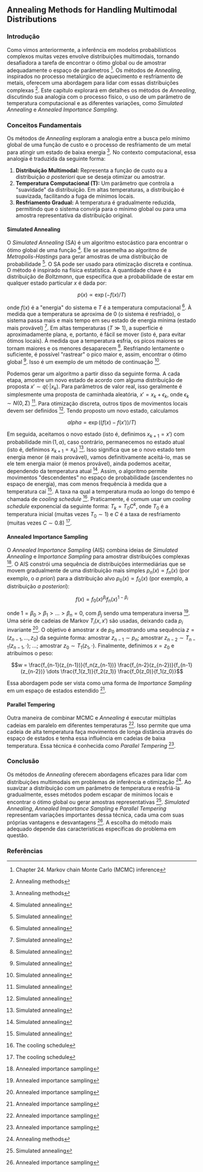 ## Annealing Methods for Handling Multimodal Distributions

### Introdução
Como vimos anteriormente, a inferência em modelos probabilísticos complexos muitas vezes envolve distribuições multimodais, tornando desafiadora a tarefa de encontrar o ótimo global ou de amostrar adequadamente o espaço de parâmetros [^846]. Os métodos de *Annealing*, inspirados no processo metalúrgico de aquecimento e resfriamento de metais, oferecem uma abordagem para lidar com essas distribuições complexas [^868]. Este capítulo explorará em detalhes os métodos de *Annealing*, discutindo sua analogia com o processo físico, o uso de um parâmetro de temperatura computacional e as diferentes variações, como *Simulated Annealing* e *Annealed Importance Sampling*.

### Conceitos Fundamentais
Os métodos de *Annealing* exploram a analogia entre a busca pelo mínimo global de uma função de custo e o processo de resfriamento de um metal para atingir um estado de baixa energia [^868]. No contexto computacional, essa analogia é traduzida da seguinte forma:
1. **Distribuição Multimodal:** Representa a função de custo ou a distribuição *a posteriori* que se deseja otimizar ou amostrar.
2. **Temperatura Computacional (T):** Um parâmetro que controla a "suavidade" da distribuição. Em altas temperaturas, a distribuição é suavizada, facilitando a fuga de mínimos locais.
3. **Resfriamento Gradual:** A temperatura é gradualmente reduzida, permitindo que o sistema convirja para o mínimo global ou para uma amostra representativa da distribuição original.

#### Simulated Annealing
O *Simulated Annealing* (SA) é um algoritmo estocástico para encontrar o ótimo global de uma função [^869]. Ele se assemelha ao algoritmo de *Metropolis-Hastings* para gerar amostras de uma distribuição de probabilidade [^869]. O SA pode ser usado para otimização discreta e contínua. O método é inspirado na física estatística. A quantidade chave é a distribuição de *Boltzmann*, que especifica que a probabilidade de estar em qualquer estado particular $x$ é dada por:

$$p(x) \propto \exp(-f(x)/T)$$

onde $f(x)$ é a "energia" do sistema e $T$ é a temperatura computacional [^869]. À medida que a temperatura se aproxima de 0 (o sistema é resfriado), o sistema passa mais e mais tempo em seu estado de energia mínima (estado mais provável) [^869]. Em altas temperaturas ($T \gg 1$), a superfície é aproximadamente plana, e, portanto, é fácil se mover (isto é, para evitar ótimos locais). À medida que a temperatura esfria, os picos maiores se tornam maiores e os menores desaparecem [^869]. Resfriando lentamente o suficiente, é possível "rastrear" o pico maior e, assim, encontrar o ótimo global [^869]. Isso é um exemplo de um método de continuação [^869].

Podemos gerar um algoritmo a partir disso da seguinte forma. A cada etapa, amostre um novo estado de acordo com alguma distribuição de proposta $x' \sim q(\cdot|x_k)$. Para parâmetros de valor real, isso geralmente é simplesmente uma proposta de caminhada aleatória, $x' = x_k + \epsilon_k$, onde $\epsilon_k \sim N(0, \Sigma)$ [^869]. Para otimização discreta, outros tipos de movimentos locais devem ser definidos [^869]. Tendo proposto um novo estado, calculamos

$$alpha = \exp((f(x) - f(x'))/T)$$

Em seguida, aceitamos o novo estado (isto é, definimos $x_{k+1} = x'$) com probabilidade $\min(1, \alpha)$, caso contrário, permanecemos no estado atual (isto é, definimos $x_{k+1} = x_k$) [^869]. Isso significa que se o novo estado tem energia menor (é mais provável), vamos definitivamente aceitá-lo, mas se ele tem energia maior (é menos provável), ainda podemos aceitar, dependendo da temperatura atual [^869]. Assim, o algoritmo permite movimentos "descendentes" no espaço de probabilidade (ascendentes no espaço de energia), mas com menos frequência à medida que a temperatura cai [^869]. A taxa na qual a temperatura muda ao longo do tempo é chamada de *cooling schedule* [^870]. Praticamente, é comum usar um *cooling schedule* exponencial da seguinte forma: $T_k = T_0C^k$, onde $T_0$ é a temperatura inicial (muitas vezes $T_0 \sim 1$) e $C$ é a taxa de resfriamento (muitas vezes $C \sim 0.8$) [^870].

#### Annealed Importance Sampling
O *Annealed Importance Sampling* (AIS) combina ideias de *Simulated Annealing* e *Importance Sampling* para amostrar distribuições complexas [^871]. O AIS constrói uma sequência de distribuições intermediárias que se movem gradualmente de uma distribuição mais simples $p_n(x) \propto f_n(x)$ (por exemplo, o *a priori*) para a distribuição alvo $p_0(x) \propto f_0(x)$ (por exemplo, a distribuição *a posteriori*):

$$f(x) = f_0(x)^{\beta_i} f_n(x)^{1-\beta_i}$$

onde $1 = \beta_0 > \beta_1 > \dots > \beta_n = 0$, com $\beta_j$ sendo uma temperatura inversa [^871]. Uma série de cadeias de Markov $T_i(x, x')$ são usadas, deixando cada $p_i$ invariante [^871]. O objetivo é amostrar $x$ de $p_0$ amostrando uma sequência $z = (z_{n-1}, \dots, z_0)$ da seguinte forma: amostrar $z_{n-1} \sim p_n$; amostrar $z_{n-2} \sim T_{n-1}(z_{n-1}, \cdot)$; ...; amostrar $z_0 \sim T_1(z_1, \cdot)$. Finalmente, definimos $x = z_0$ e atribuímos o peso:

$$w = \frac{f_{n-1}(z_{n-1})}{f_n(z_{n-1})} \frac{f_{n-2}(z_{n-2})}{f_{n-1}(z_{n-2})} \dots \frac{f_1(z_1)}{f_2(z_1)} \frac{f_0(z_0)}{f_1(z_0)}$$

Essa abordagem pode ser vista como uma forma de *Importance Sampling* em um espaço de estados estendido [^871].

#### Parallel Tempering
Outra maneira de combinar MCMC e *Annealing* é executar múltiplas cadeias em paralelo em diferentes temperaturas [^871]. Isso permite que uma cadeia de alta temperatura faça movimentos de longa distância através do espaço de estados e tenha essa influência em cadeias de baixa temperatura. Essa técnica é conhecida como *Parallel Tempering* [^871].

### Conclusão
Os métodos de *Annealing* oferecem abordagens eficazes para lidar com distribuições multimodais em problemas de inferência e otimização [^868]. Ao suavizar a distribuição com um parâmetro de temperatura e resfriá-la gradualmente, esses métodos podem escapar de mínimos locais e encontrar o ótimo global ou gerar amostras representativas [^869]. *Simulated Annealing*, *Annealed Importance Sampling* e *Parallel Tempering* representam variações importantes dessa técnica, cada uma com suas próprias vantagens e desvantagens [^871]. A escolha do método mais adequado depende das características específicas do problema em questão.

### Referências
[^846]: Chapter 24. Markov chain Monte Carlo (MCMC) inference
[^868]: Annealing methods
[^869]: Simulated annealing
[^870]: The cooling schedule
[^871]: Annealed importance sampling
<!-- END -->